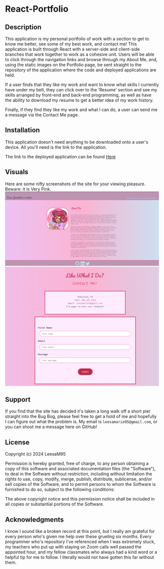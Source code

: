 # React-Portfolio

## Description
This application is my personal portfolio of work with a section to get to know me better, see some of my best work, and contact me! This application is built through React with a server-side and client-side branches that work together to work as a cohesive unit. Users will be able to click through the navigation links and browse through my About Me, and, using the static images on the Portfolio page, be sent straight to the repository of the application where the code and deployed applications are held. 

If a user finds that they like my work and want to know what skills I currently have under my belt, they can click over to the 'Resume' section and see my skills arranged by front-end and back-end programming, as well as have the ability to download my resume to get a better idea of my work history. 

Finally, if they find they like my work and what I can do, a user can send me a message via the Contact Me page. 

## Installation
This application doesn't need anything to be downloaded onto a user's device. All you'll need is the link to the application. 

The link to the deployed application can be found <a href="https://leesamarieportfolio.netlify.app/About">Here</a>

## Visuals
Here are some nifty screenshots of the site for your viewing pleasure. Beware: it is Very Pink.
![alt text](src/assets/images/snifflesaboutaboutmepage.png)
![alt text](src/assets/images/cryingincontactpage.png)

## Support
If you find that the site has decided it's taken a long walk off a short pier straight into the Bug Bog, please feel free to get a hold of me and hopefully I can figure out what the problem is. My email is `leesamarie95@gmail.com`, or you can shoot me a message here on GitHub!

## License
Copyright (c) 2024 LeesaM95

Permission is hereby granted, free of charge, to any person obtaining a copy
of this software and associated documentation files (the "Software"), to deal
in the Software without restriction, including without limitation the rights
to use, copy, modify, merge, publish, distribute, sublicense, and/or sell
copies of the Software, and to permit persons to whom the Software is
furnished to do so, subject to the following conditions:

The above copyright notice and this permission notice shall be included in all
copies or substantial portions of the Software.

## Acknowledgments
I know I sound like a broken record at this point, but I really am grateful for every person who's given me help over these grueling six months. Every programmer who's repository I've referenced when I was extremely stuck, my teachers who put up with staying on Zoom calls well passed the appointed hour, and my fellow classmates who always had a kind word or a helpful tip for me to follow. I literally would not have gotten this far without them. 

